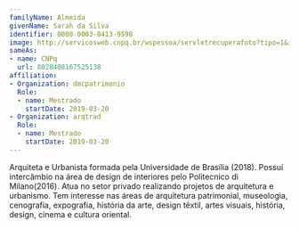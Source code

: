 ```yaml
---
familyName: Almeida
givenName: Sarah da Silva
identifier: 0000-0003-0413-9598
image: http://servicosweb.cnpq.br/wspessoa/servletrecuperafoto?tipo=1&id=K8535733E6
sameAs:
- name: CNPq
  url: 8028408167525138
affiliation:
- Organization: dmcpatrimonio
  Role:
  - name: Mestrado
    startDate: 2019-03-20
- Organization: arqtrad
  Role:
  - name: Mestrado
    startDate: 2019-03-20
---
```


Arquiteta e Urbanista formada pela Universidade de Brasília (2018).
Possuí intercâmbio na área de design de interiores pelo Politecnico di
Milano(2016). Atua no setor privado realizando projetos de arquitetura e
urbanismo. Tem interesse nas áreas de arquitetura patrimonial,
museologia, cenografia, expografia, história da arte, design têxtil,
artes visuais, história, design, cinema e cultura oriental. 

